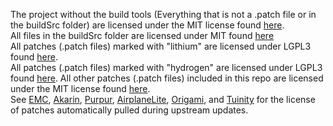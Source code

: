 The project without the build tools (Everything that is not a .patch file or in the buildSrc folder) are licensed under the MIT license found [here](MIT.md).<br>
All files in the buildSrc folder are licensed under MIT found [here](../buildSrc/license.txt)<br>
All patches (.patch files) marked with "lithium" are licensed under LGPL3 found [here](https://github.com/jellysquid3/lithium-fabric/blob/1.16.x/dev/LICENSE.txt).<br>
All patches (.patch files) marked with "hydrogen" are licensed under LGPL3 found [here](https://github.com/jellysquid3/hydrogen-fabric/blob/1.16.x/LICENSE.txt).
All other patches (.patch files) included in this repo are licensed under the MIT license found [here](MIT.md).<br>
See [EMC](https://github.com/starlis/empirecraft/blob/master/README.md), [Akarin](https://github.com/Akarin-project/Akarin/blob/1.16.3/LICENSE.md), [Purpur](https://github.com/pl3xgaming/Purpur/blob/ver/1.16.5/LICENSE), [AirplaneLite](https://github.com/Technove/AirplaneLite/blob/master/PATCHES-LICENSE), [Origami](https://github.com/Minebench/Origami/blob/1.16/PATCHES-LICENSE), and [Tuinity](https://github.com/Spottedleaf/Tuinity/blob/master/PATCHES-LICENSE) for the license of patches automatically pulled during upstream updates.
